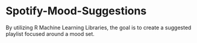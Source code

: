 # Spotify-Mood-Suggestions
By utilizing R Machine Learning Libraries, the goal is to create a suggested playlist focused around a mood set.
